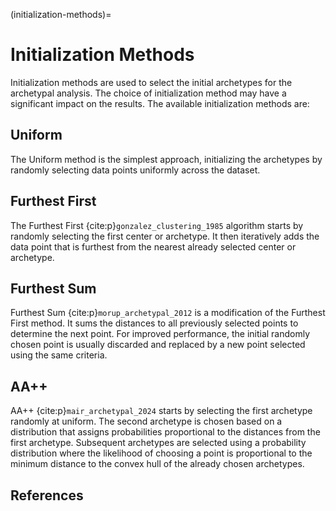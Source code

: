 (initialization-methods)=

# Initialization Methods

Initialization methods are used to select the initial archetypes for the archetypal analysis.
The choice of initialization method may have a significant impact on the results.
The available initialization methods are:

## Uniform

The Uniform method is the simplest approach, initializing the archetypes by randomly selecting data points
uniformly across the dataset.

## Furthest First

The Furthest First {cite:p}`gonzalez_clustering_1985` algorithm starts by randomly selecting the first center or archetype.
It then iteratively adds the data point that is furthest from the nearest already selected center or archetype.

## Furthest Sum

Furthest Sum {cite:p}`morup_archetypal_2012` is a modification of the Furthest First method.
It sums the distances to all previously selected points to determine the next point.
For improved performance, the initial randomly chosen point is usually discarded and replaced by a new point
selected using the same criteria.

## AA++

AA++ {cite:p}`mair_archetypal_2024` starts by selecting the first archetype randomly at uniform.
The second archetype is chosen based on a distribution that assigns probabilities proportional to the distances
from the first archetype.
Subsequent archetypes are selected using a probability distribution where the likelihood of choosing a
point is proportional to the minimum distance to the convex hull of the already chosen archetypes.


## References
```{bibliography}
```
